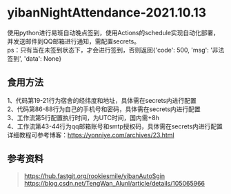 # yibanNightAttendance-2021.10.13
使用python进行易班自动晚点签到，使用Actions的schedule实现自动化部署，并发送邮件到QQ邮箱进行通知，需配置secrets。<br>
ps：只有当在未签到状态下，才会进行签到，否则返回{'code': 500, 'msg': '非法签到', 'data': None}

## 食用方法
1、代码第19-21行为宿舍的经纬度和地址，具体需在secrets内进行配置<br>
2、代码第86-88行为自己的手机号和密码，具体需在secrets内进行配置<br>
3、工作流第5行配置执行时间，为UTC时间，国内需+8h<br>
4、工作流第43-44行为qq邮箱账号和smtp授权码，具体需在secrets内进行配置<br>
详细教程可参考博客：https://yonniye.com/archives/23.html

## 参考资料
> https://hub.fastgit.org/rookiesmile/yibanAutoSgin <br>
> https://blog.csdn.net/TengWan_Alunl/article/details/105065966
